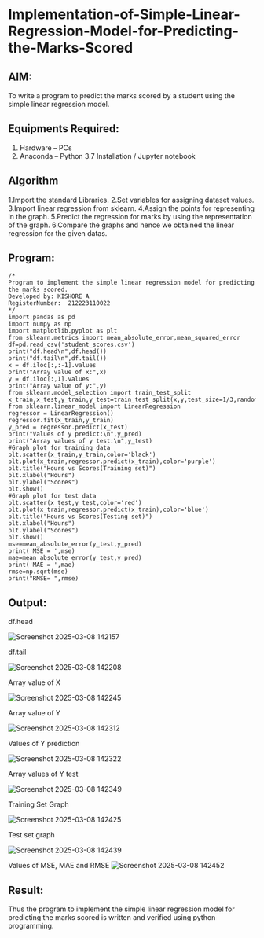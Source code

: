 # Implementation-of-Simple-Linear-Regression-Model-for-Predicting-the-Marks-Scored

## AIM:
To write a program to predict the marks scored by a student using the simple linear regression model.

## Equipments Required:
1. Hardware – PCs
2. Anaconda – Python 3.7 Installation / Jupyter notebook

## Algorithm
1.Import the standard Libraries.
2.Set variables for assigning dataset values. 
3.Import linear regression from sklearn. 
4.Assign the points for representing in the graph. 
5.Predict the regression for marks by using the representation of the graph. 
6.Compare the graphs and hence we obtained the linear regression for the given datas.
## Program:
```
/*
Program to implement the simple linear regression model for predicting the marks scored.
Developed by: KISHORE A
RegisterNumber:  212223110022
*/
import pandas as pd
import numpy as np
import matplotlib.pyplot as plt
from sklearn.metrics import mean_absolute_error,mean_squared_error
df=pd.read_csv('student_scores.csv')
print("df.head\n",df.head())
print("df.tail\n",df.tail())
x = df.iloc[:,:-1].values
print("Array value of x:",x)
y = df.iloc[:,1].values
print("Array value of y:",y)
from sklearn.model_selection import train_test_split
x_train,x_test,y_train,y_test=train_test_split(x,y,test_size=1/3,random_state=0)
from sklearn.linear_model import LinearRegression
regressor = LinearRegression()
regressor.fit(x_train,y_train)
y_pred = regressor.predict(x_test)
print("Values of y predict:\n",y_pred)
print("Array values of y test:\n",y_test)
#Graph plot for training data
plt.scatter(x_train,y_train,color='black')
plt.plot(x_train,regressor.predict(x_train),color='purple')
plt.title("Hours vs Scores(Training set)")
plt.xlabel("Hours")
plt.ylabel("Scores")
plt.show()
#Graph plot for test data
plt.scatter(x_test,y_test,color='red')
plt.plot(x_train,regressor.predict(x_train),color='blue')
plt.title("Hours vs Scores(Testing set)")
plt.xlabel("Hours")
plt.ylabel("Scores")
plt.show()
mse=mean_absolute_error(y_test,y_pred)
print('MSE = ',mse)
mae=mean_absolute_error(y_test,y_pred)
print('MAE = ',mae)
rmse=np.sqrt(mse)
print("RMSE= ",rmse)
```

## Output:
df.head

![Screenshot 2025-03-08 142157](https://github.com/user-attachments/assets/cf63fe30-97c5-4ebc-bf8f-f6bb1cdae51f)

df.tail

![Screenshot 2025-03-08 142208](https://github.com/user-attachments/assets/b6b5bedd-730d-40e6-97c0-88467adaa0b1)

Array value of X

![Screenshot 2025-03-08 142245](https://github.com/user-attachments/assets/8301e1b6-f614-41f7-b06a-d2ada3859b6e)

Array value of Y

![Screenshot 2025-03-08 142312](https://github.com/user-attachments/assets/de4d861c-55f2-487f-9e2f-e7a791acbf7e)

Values of Y prediction

![Screenshot 2025-03-08 142322](https://github.com/user-attachments/assets/b741b9fc-f761-4313-9a1c-e07658346e05)

Array values of Y test

![Screenshot 2025-03-08 142349](https://github.com/user-attachments/assets/45945a7f-bab1-4aef-b460-9c64c7516651)

Training Set Graph

![Screenshot 2025-03-08 142425](https://github.com/user-attachments/assets/dc16a289-a912-4372-85b3-f25fad620d4b)

Test set graph

![Screenshot 2025-03-08 142439](https://github.com/user-attachments/assets/87e53c29-d834-4c61-b9cc-79d7fc0c9f58)

Values of MSE, MAE and RMSE
![Screenshot 2025-03-08 142452](https://github.com/user-attachments/assets/c76f9d7e-1173-4886-9aed-33d546292e6b)

## Result:
Thus the program to implement the simple linear regression model for predicting the marks scored is written and verified using python programming.
